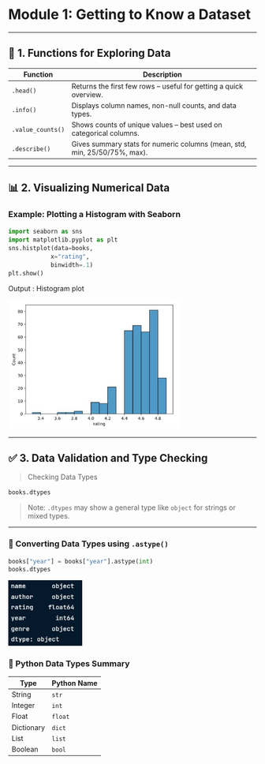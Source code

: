 # Module 1: Getting to Know a Dataset

---

## 🧰 1. Functions for Exploring Data

| Function           | Description                                                                 |
|--------------------|-----------------------------------------------------------------------------|
| `.head()`          | Returns the first few rows – useful for getting a quick overview.           |
| `.info()`          | Displays column names, non-null counts, and data types.                     |
| `.value_counts()`  | Shows counts of unique values – best used on categorical columns.           |
| `.describe()`      | Gives summary stats for numeric columns (mean, std, min, 25/50/75%, max).   |

---

## 📊 2. Visualizing Numerical Data

### Example: Plotting a Histogram with Seaborn

```Python
import seaborn as sns
import matplotlib.pyplot as plt
sns.histplot(data=books,
            x="rating",
            binwidth=.1)
plt.show()
```

Output : Histogram plot
  
  <left>
    <img src="hist1.JPG" width="350">
  </left>

---

## ✅ 3. Data Validation and Type Checking

> Checking Data Types

```Python
books.dtypes
```

> Note: `.dtypes` may show a general type like `object` for strings or mixed types.

---

### 🔄 Converting Data Types using `.astype()`

```Python
books["year"] = books["year"].astype(int)
books.dtypes
```

  <left>
    <img src="float_to_int.JPG" width="150">
  </left>

### 🧮 Python Data Types Summary

| Type        | Python Name |
|-------------|--------------|
| String      | `str`        |
| Integer     | `int`        |
| Float       | `float`      |
| Dictionary  | `dict`       |
| List        | `list`       |
| Boolean     | `bool`       |








